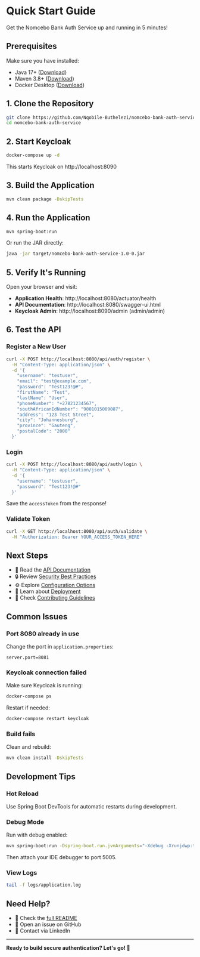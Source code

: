 # Quick Start Guide

Get the Nomcebo Bank Auth Service up and running in 5 minutes!

## Prerequisites

Make sure you have installed:
- Java 17+ ([Download](https://adoptium.net/))
- Maven 3.8+ ([Download](https://maven.apache.org/download.cgi))
- Docker Desktop ([Download](https://www.docker.com/products/docker-desktop))

## 1. Clone the Repository

```bash
git clone https://github.com/Nqobile-Buthelezi/nomcebo-bank-auth-service.git
cd nomcebo-bank-auth-service
```

## 2. Start Keycloak

```bash
docker-compose up -d
```

This starts Keycloak on http://localhost:8090

## 3. Build the Application

```bash
mvn clean package -DskipTests
```

## 4. Run the Application

```bash
mvn spring-boot:run
```

Or run the JAR directly:

```bash
java -jar target/nomcebo-bank-auth-service-1.0-0.jar
```

## 5. Verify It's Running

Open your browser and visit:

- **Application Health**: http://localhost:8080/actuator/health
- **API Documentation**: http://localhost:8080/swagger-ui.html
- **Keycloak Admin**: http://localhost:8090/admin (admin/admin)

## 6. Test the API

### Register a New User

```bash
curl -X POST http://localhost:8080/api/auth/register \
  -H "Content-Type: application/json" \
  -d '{
    "username": "testuser",
    "email": "test@example.com",
    "password": "Test123!@#",
    "firstName": "Test",
    "lastName": "User",
    "phoneNumber": "+27821234567",
    "southAfricanIdNumber": "9001015009087",
    "address": "123 Test Street",
    "city": "Johannesburg",
    "province": "Gauteng",
    "postalCode": "2000"
  }'
```

### Login

```bash
curl -X POST http://localhost:8080/api/auth/login \
  -H "Content-Type: application/json" \
  -d '{
    "username": "testuser",
    "password": "Test123!@#"
  }'
```

Save the `accessToken` from the response!

### Validate Token

```bash
curl -X GET http://localhost:8080/api/auth/validate \
  -H "Authorization: Bearer YOUR_ACCESS_TOKEN_HERE"
```

## Next Steps

- 📖 Read the [API Documentation](docs/API.md)
- 🔒 Review [Security Best Practices](docs/SECURITY.md)
- ⚙️ Explore [Configuration Options](docs/CONFIGURATION.md)
- 🚀 Learn about [Deployment](docs/DEPLOYMENT.md)
- 🤝 Check [Contributing Guidelines](CONTRIBUTING.md)

## Common Issues

### Port 8080 already in use

Change the port in `application.properties`:
```properties
server.port=8081
```

### Keycloak connection failed

Make sure Keycloak is running:
```bash
docker-compose ps
```

Restart if needed:
```bash
docker-compose restart keycloak
```

### Build fails

Clean and rebuild:
```bash
mvn clean install -DskipTests
```

## Development Tips

### Hot Reload

Use Spring Boot DevTools for automatic restarts during development.

### Debug Mode

Run with debug enabled:
```bash
mvn spring-boot:run -Dspring-boot.run.jvmArguments="-Xdebug -Xrunjdwp:transport=dt_socket,server=y,suspend=n,address=5005"
```

Then attach your IDE debugger to port 5005.

### View Logs

```bash
tail -f logs/application.log
```

## Need Help?

- 📝 Check the [full README](README.md)
- 💬 Open an issue on GitHub
- 📧 Contact via LinkedIn

---

**Ready to build secure authentication? Let's go! 🚀**

